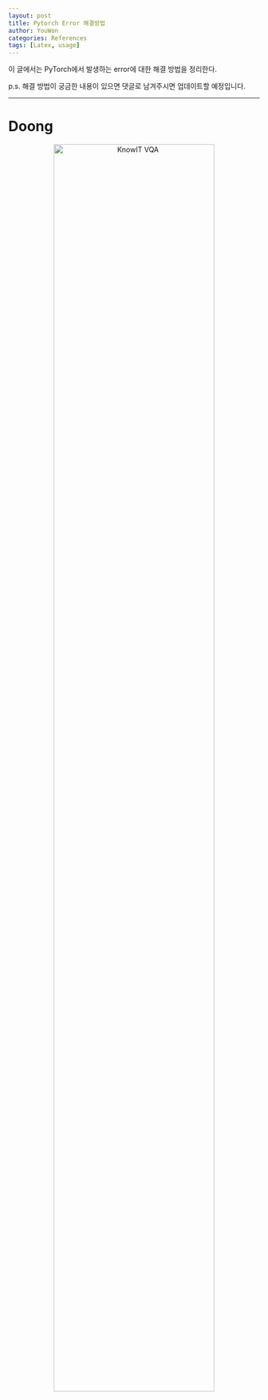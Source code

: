 ```yaml
---
layout: post
title: Pytorch Error 해결방법
author: YouWon
categories: References
tags: [Latex, usage]
---
```


이 글에서는 PyTorch에서 발생하는 error에 대한 해결 방법을 정리한다.

p.s. 해결 방법이 궁금한 내용이 있으면 댓글로 남겨주시면 업데이트할 예정입니다.

---

# Doong


<center><img src="/public/img/2020-12-16-Latex-usage/0.png" width="80%" alt="KnowIT VQA"></center>
